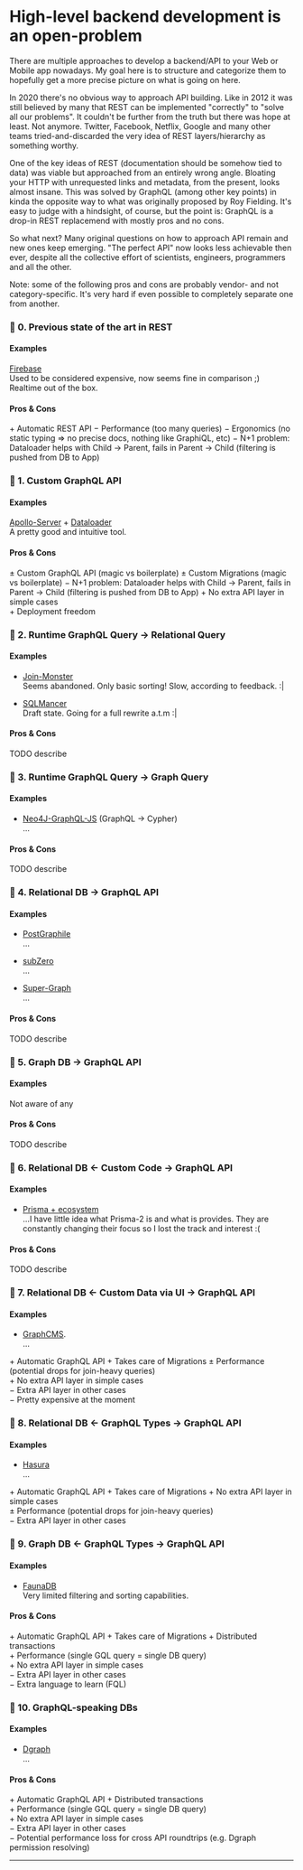# High-level backend development is an open-problem

There are multiple approaches to develop a backend/API to your Web or Mobile app nowadays.
My goal here is to structure and categorize them to hopefully get a more precise picture
on what is going on here.

In 2020 there's no obvious way to approach API building. Like in 2012 it was still believed by many
that REST can be implemented "correctly" to "solve all our problems". It couldn't be further
from the truth but there was hope at least. Not anymore. Twitter, Facebook, Netflix, Google and many
other teams tried-and-discarded the very idea of REST layers/hierarchy as something worthy.

One of the key ideas of REST (documentation should be somehow tied to data) was viable but approached 
from an entirely wrong angle. Bloating your HTTP with unrequested links and metadata, from the present, 
looks almost insane. This was solved by GraphQL (among other key points) in kinda the opposite way to what was originally proposed
by Roy Fielding. It's easy to judge with a hindsight, of course, but the point is: GraphQL is a drop-in REST replacemend with mostly pros and no cons.

So what next? Many original questions on how to approach API remain and new ones keep emerging. 
"The perfect API" now looks less achievable then ever, despite all the collective effort of scientists, engineers, programmers and all the other.

Note: some of the following pros and cons are probably vendor- and not category-specific. It's very hard if even possible to completely separate one from another.

### 🔭 0. Previous state of the art in REST

#### Examples

[Firebase](https://firebase.google.com/?hl=ru)<br/>
Used to be considered expensive, now seems fine in comparison ;) Realtime out of the box.

#### Pros & Cons

&plus; Automatic REST API
&minus; Performance (too many queries)
&minus; Ergonomics (no static typing => no precise docs, nothing like GraphiQL, etc)
&minus; N+1 problem: Dataloader helps with Child &rarr; Parent, fails in Parent &rarr; Child (filtering is pushed from DB to App)

### 🔭 1. Custom GraphQL API

#### Examples

[Apollo-Server](https://www.apollographql.com/docs/apollo-server/) + [Dataloader](https://github.com/graphql/dataloader)<br/>
A pretty good and intuitive tool.

#### Pros & Cons

&plusmn; Custom GraphQL API (magic vs boilerplate)
&plusmn; Custom Migrations (magic vs boilerplate)
&minus; N+1 problem: Dataloader helps with Child &rarr; Parent, fails in Parent &rarr; Child (filtering is pushed from DB to App)
&plus; No extra API layer in simple cases<br/>
&plus; Deployment freedom<br/>

### 🔭 2. Runtime GraphQL Query &rarr; Relational Query

#### Examples

- [Join-Monster](https://github.com/join-monster/join-monster)<br/> 
Seems abandoned. Only basic sorting! Slow, according to feedback. :|

- [SQLMancer](https://github.com/danielrearden/sqlmancer)<br/>
Draft state. Going for a full rewrite a.t.m :|

#### Pros & Cons

TODO describe

### 🔭 3. Runtime GraphQL Query &rarr; Graph Query

#### Examples 

- [Neo4J-GraphQL-JS](https://github.com/neo4j-graphql/neo4j-graphql-js) (GraphQL &rarr; Cypher)<br/>
...

#### Pros & Cons

TODO describe
 
### 🔭 4. Relational DB &rarr; GraphQL API

#### Examples

- [PostGraphile](https://www.graphile.org/postgraphile/)<br/>
...

- [subZero](https://subzero.cloud/)<br/>
...

- [Super-Graph](https://github.com/dosco/super-graph)<br/>
...

#### Pros & Cons

TODO describe 

### 🔭 5. Graph DB &rarr; GraphQL API

#### Examples

Not aware of any

#### Pros & Cons

TODO describe 

### 🔭 6. Relational DB &larr; Custom Code &rarr; GraphQL API

#### Examples

- [Prisma + ecosystem](https://www.prisma.io/)<br/>
...I have little idea what Prisma-2 is and what is provides. They are constantly changing their focus so I lost the track and interest :(

#### Pros & Cons

TODO describe

### 🔭 7. Relational DB &larr; Custom Data via UI &rarr; GraphQL API

#### Examples

- [GraphCMS](https://graphcms.com/).<br/>
...

&plus; Automatic GraphQL API
&plus; Takes care of Migrations
&plusmn; Performance (potential drops for join-heavy queries)<br/>
&plus; No extra API layer in simple cases<br/>
&minus; Extra API layer in other cases<br/>
&minus; Pretty expensive at the moment<br/>

### 🔭 8. Relational DB &larr; GraphQL Types &rarr; GraphQL API

#### Examples

- [Hasura](https://hasura.io/)<br/>
...

&plus; Automatic GraphQL API
&plus; Takes care of Migrations
&plus; No extra API layer in simple cases<br/>
&plusmn; Performance (potential drops for join-heavy queries)<br/>
&minus; Extra API layer in other cases<br/>

### 🔭 9. Graph DB &larr; GraphQL Types &rarr; GraphQL API

#### Examples

- [FaunaDB](https://fauna.com/)<br/>
Very limited filtering and sorting capabilities.

#### Pros & Cons

&plus; Automatic GraphQL API
&plus; Takes care of Migrations
&plus; Distributed transactions<br/>
&plus; Performance (single GQL query = single DB query)<br/>
&plus; No extra API layer in simple cases<br/>
&minus; Extra API layer in other cases<br/>
&minus; Extra language to learn (FQL)<br/>

### 🔭 10. GraphQL-speaking DBs

#### Examples

- [Dgraph](https://dgraph.io/)<br/>
...

#### Pros & Cons

&plus; Automatic GraphQL API
&plus; Distributed transactions<br/>
&plus; Performance (single GQL query = single DB query)<br/>
&plus; No extra API layer in simple cases<br/>
&minus; Extra API layer in other cases<br/>
&minus; Potential performance loss for cross API roundtrips (e.g. Dgraph permission resolving)<br/>

---

[graphql]: https://raw.githubusercontent.com/github/explore/80688e429a7d4ef2fca1e82350fe8e3517d3494d/topics/graphql/graphql.png
